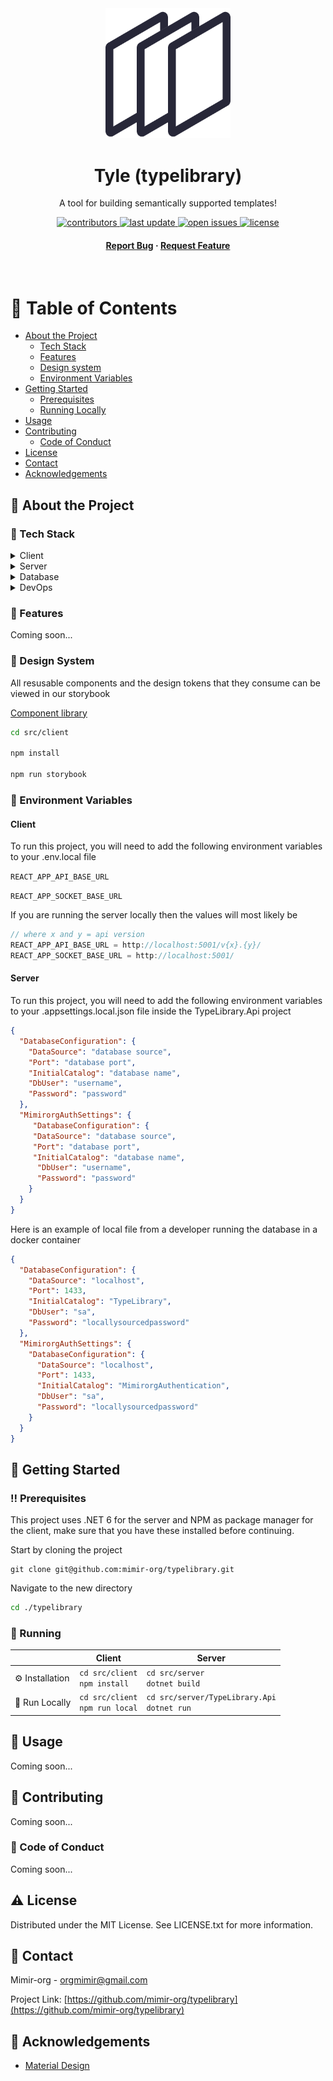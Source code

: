 <div align="center">

  <img src="src/client/public/library.png" alt="logo" width="200" height="auto" />
  <h1>Tyle (typelibrary)</h1>
  
  <p>
    A tool for building semantically supported templates!
  </p>

  
<!-- Badges -->
<p>
  <a href="https://github.com/Louis3797/awesome-readme-template/graphs/contributors">
    <img src="https://img.shields.io/github/contributors/mimir-org/typelibrary" alt="contributors" />
  </a>
  <a href="">
    <img src="https://img.shields.io/github/last-commit/mimir-org/typelibrary" alt="last update" />
  </a>
  <a href="https://github.com/Louis3797/awesome-readme-template/issues/">
    <img src="https://img.shields.io/github/issues/mimir-org/typelibrary" alt="open issues" />
  </a>
  <a href="https://github.com/Louis3797/awesome-readme-template/blob/master/LICENSE">
    <img src="https://img.shields.io/github/license/mimir-org/typelibrary.svg" alt="license" />
  </a>
</p>
   
<h4>
    <a href="https://github.com/mimir-org/typelibrary/issues">Report Bug</a>
  <span> · </span>
    <a href="https://github.com/mimir-org/typelibrary/issues">Request Feature</a>
  </h4>
</div>

<br />

<!-- Table of Contents -->
# :notebook_with_decorative_cover: Table of Contents

- [About the Project](#star2-about-the-project)
  * [Tech Stack](#space_invader-tech-stack)
  * [Features](#dart-features)
  * [Design system](#art-design-system)
  * [Environment Variables](#key-environment-variables)
- [Getting Started](#toolbox-getting-started)
  * [Prerequisites](#bangbang-prerequisites)
  * [Running Locally](#running-running)
- [Usage](#eyes-usage)
- [Contributing](#wave-contributing)
  * [Code of Conduct](#scroll-code-of-conduct)
- [License](#warning-license)
- [Contact](#handshake-contact)
- [Acknowledgements](#gem-acknowledgements)
  

<!-- About the Project -->
## :star2: About the Project


<!-- TechStack -->
### :space_invader: Tech Stack

<details>
  <summary>Client</summary>
  <ul>
    <li><a href="https://www.typescriptlang.org/">Typescript</a></li>
    <li><a href="https://reactjs.org/">React.js</a></li>
    <li><a href="https://reactrouterdotcom.fly.dev/">React Router</a></li>
    <li><a href="https://react-hook-form.com/">React Hook Form</a></li>
    <li><a href="https://react-query.tanstack.com/">React Query</a></li>
    <li><a href="https://axios-http.com/">Axios</a></li>
    <li><a href="https://fakerjs.dev/">Faker</a></li>
    <li><a href="https://storybook.js.org/">Storybook</a></li>
    <li><a href="https://www.framer.com/motion/">Framer Motion</a></li>
    <li><a href="https://www.radix-ui.com/">Radix UI (Primitives)</a></li>
    <li><a href="https://styled-components.com/">styled-components</a></li>
    <li><a href="https://styled-icons.dev/">styled-icons</a></li>
    <li><a href="https://polished.js.org/">polished</a></li>
  </ul>
</details>

<details>
  <summary>Server</summary>
  <ul>
    <li><a href="https://dotnet.microsoft.com/en-us/languages/csharp">C#</a></li>
    <li><a href="https://docs.microsoft.com/en-us/aspnet/core/">ASP.NET</a></li>
    <li><a href="https://docs.microsoft.com/en-us/azure/active-directory/develop/">MSAL.NET</a></li>
    <li><a href="https://www.newtonsoft.com/json">Json.NET</a></li>    
    <li><a href="https://docs.microsoft.com/en-us/ef/">Entity Framework</a></li>
    <li><a href="https://automapper.org/">AutoMapper</a></li>
    <li><a href="https://xunit.net/">xUnit.NET</a></li>  
    <li><a href="https://github.com/domaindrivendev/Swashbuckle.AspNetCore">Swashbuckle</a></li>    
    <li><a href="https://github.com/moq/moq4">Moq</a></li>   
    <li><a href="https://sendgrid.com/">Sendgrid</a></li>
    <li><a href="https://github.com/pankleks/TypeScriptBuilder">TypeScriptBuilder</a></li>
  </ul>
</details>

<details>
<summary>Database</summary>
  <ul>
    <li><a href="https://www.microsoft.com/en-us/sql-server/">MSSQL</a></li>
  </ul>
</details>

<details>
<summary>DevOps</summary>
  <ul>
    <li><a href="https://www.docker.com/">Docker</a></li>
    <li><a href="https://github.com/features/actions">Github Actions</a></li>
    <li><a href="https://www.terraform.io/">Terraform</a></li>
  </ul>
</details>

<!-- Features -->
### :dart: Features

Coming soon...

<!-- Design System -->
### :art: Design System

All resusable components and the design tokens that they consume can be viewed in our storybook

<a href="https://github.com/mimir-org/typelibrary/tree/dev/src/client/src/complib">Component library</a>

```bash
cd src/client

npm install

npm run storybook
```

<!-- Env Variables -->
### :key: Environment Variables

#### Client

To run this project, you will need to add the following environment variables to your .env.local file

`REACT_APP_API_BASE_URL`

`REACT_APP_SOCKET_BASE_URL`

If you are running the server locally then the values will most likely be  
```js
// where x and y = api version
REACT_APP_API_BASE_URL = http://localhost:5001/v{x}.{y}/
REACT_APP_SOCKET_BASE_URL = http://localhost:5001/
```

#### Server

To run this project, you will need to add the following environment variables to your .appsettings.local.json file inside the TypeLibrary.Api project

```json
{
  "DatabaseConfiguration": {
    "DataSource": "database source",
    "Port": "database port",
    "InitialCatalog": "database name",
    "DbUser": "username",
    "Password": "password"
  },
  "MimirorgAuthSettings": {
     "DatabaseConfiguration": {
     "DataSource": "database source",
     "Port": "database port",
     "InitialCatalog": "database name",
      "DbUser": "username",
      "Password": "password"
    }
  }
}
```

Here is an example of local file from a developer running the database in a docker container
```json
{
  "DatabaseConfiguration": {
    "DataSource": "localhost",
    "Port": 1433,
    "InitialCatalog": "TypeLibrary",
    "DbUser": "sa",
    "Password": "locallysourcedpassword"
  },
  "MimirorgAuthSettings": {
    "DatabaseConfiguration": {
      "DataSource": "localhost",
      "Port": 1433,
      "InitialCatalog": "MimirorgAuthentication",
      "DbUser": "sa",
      "Password": "locallysourcedpassword"
    }
  }
}
```

<!-- Getting Started -->
## 	:toolbox: Getting Started

<!-- Prerequisites -->
### :bangbang: Prerequisites

This project uses .NET 6 for the server and NPM as package manager for the client,
make sure that you have these installed before continuing.

Start by cloning the project
```git 
git clone git@github.com:mimir-org/typelibrary.git
```

Navigate to the new directory
```bash
cd ./typelibrary
```

<!-- Running Locally -->
### :running: Running
|                         | Client      | Server      |
| ----------------------- | ----------- | ----------- |
| :gear: Installation     | ```cd src/client``` <br /> ```npm install```   | ```cd src/server``` <br /> ```dotnet build```      |
| :running: Run Locally   | ```cd src/client``` <br /> ```npm run local``` | ```cd src/server/TypeLibrary.Api``` <br /> ```dotnet run```      |


<!-- Usage -->
## :eyes: Usage

Coming soon...


<!-- Contributing -->
## :wave: Contributing

Coming soon...

<!-- Code of Conduct -->
### :scroll: Code of Conduct

Coming soon...


<!-- License -->
## :warning: License

Distributed under the MIT License. See LICENSE.txt for more information.

<!-- Contact -->
## :handshake: Contact

Mimir-org - orgmimir@gmail.com

Project Link: [https://github.com/mimir-org/typelibrary](https://github.com/mimir-org/typelibrary)

<!-- Acknowledgments -->
## :gem: Acknowledgements

 - [Material Design](https://m3.material.io/)
